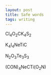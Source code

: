 ```yaml
---
layout: post
title: Safe words
tags: writing
---
```


Cl<sub>4</sub>O<sub>2</sub>CK<sub>4</sub>S<sub>2</sub>

K<sub>4</sub>I<sub>4</sub>NeTiC

N<sub>2</sub>O<sub>3</sub>Te<sub>3</sub>S<sub>3</sub>

(CON)<sub>4</sub>NeCTi(O<sub>2</sub>N)